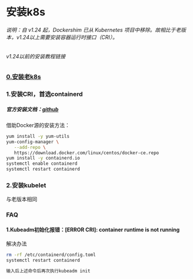 # 安装k8s

###### 说明：自 v1.24 起，Dockershim 已从 Kubernetes 项目中移除。故相比于老版本，v1.24以上需要安装容器运行时接口（CRI）。
###### v1.24以前的安装教程链接
### [0.安装老k8s](./Install-old.md)

### 1.安装CRI，首选containerd
##### 官方安装文档：[github](https://github.com/containerd/containerd/blob/main/docs/getting-started.md)

借助Docker源的安装方法：
```bash
yum install -y yum-utils
yum-config-manager \
   --add-repo \
   https://download.docker.com/linux/centos/docker-ce.repo
yum install -y containerd.io
systemctl enable containerd
systemctl restart containerd
```

### 2.安装kubelet
与老版本相同

### FAQ
#### 1.Kubeadm初始化报错：[ERROR CRI]: container runtime is not running
解决办法
```bash
rm -rf /etc/containerd/config.toml
systemctl restart containerd

输入后上述命令后再次执行kubeadm init
```
